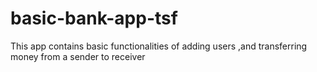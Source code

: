 # basic-bank-app-tsf
This app contains basic functionalities of adding users ,and transferring money from a sender to receiver 
